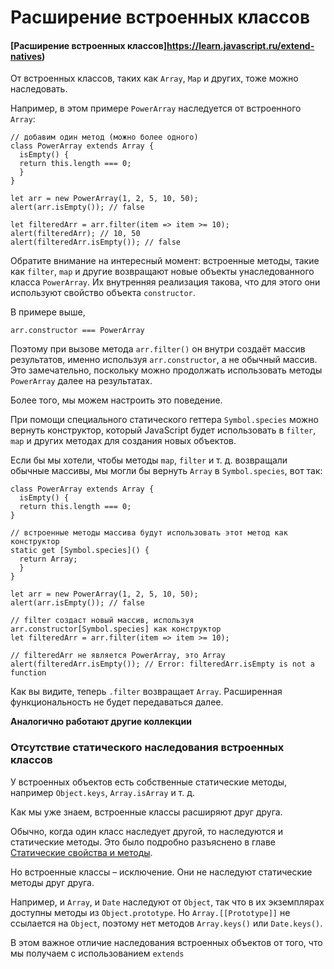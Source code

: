 # Расширение встроенных классов

#### [Расширение встроенных классов]https://learn.javascript.ru/extend-natives)

От встроенных классов, таких как `Array`, `Map` и других, тоже можно наследовать.

Например, в этом примере `PowerArray` наследуется от встроенного `Array`:

    // добавим один метод (можно более одного)
    class PowerArray extends Array {
      isEmpty() {
      return this.length === 0;
      }
    }
    
    let arr = new PowerArray(1, 2, 5, 10, 50);
    alert(arr.isEmpty()); // false
    
    let filteredArr = arr.filter(item => item >= 10);
    alert(filteredArr); // 10, 50
    alert(filteredArr.isEmpty()); // false

Обратите внимание на интересный момент: встроенные методы, такие как `filter`, `map` и другие возвращают новые объекты
унаследованного класса `PowerArray`. Их внутренняя реализация такова, что для этого они используют свойство
объекта `constructor`.

В примере выше,

    arr.constructor === PowerArray

Поэтому при вызове метода `arr.filter()` он внутри создаёт массив результатов, именно используя `arr.constructor`, а не
обычный массив. Это замечательно, поскольку можно продолжать использовать методы `PowerArray` далее на результатах.

Более того, мы можем настроить это поведение.

При помощи специального статического геттера `Symbol.species` можно вернуть конструктор, который JavaScript будет
использовать в `filter`, `map` и других методах для создания новых объектов.

Если бы мы хотели, чтобы методы `map`, `filter` и т. д. возвращали обычные массивы, мы могли бы вернуть `Array`
в `Symbol.species`, вот так:

    class PowerArray extends Array {
      isEmpty() {
      return this.length === 0;
    }
    
    // встроенные методы массива будут использовать этот метод как конструктор
    static get [Symbol.species]() {
      return Array;
      }
    }
    
    let arr = new PowerArray(1, 2, 5, 10, 50);
    alert(arr.isEmpty()); // false
    
    // filter создаст новый массив, используя arr.constructor[Symbol.species] как конструктор
    let filteredArr = arr.filter(item => item >= 10);
    
    // filteredArr не является PowerArray, это Array
    alert(filteredArr.isEmpty()); // Error: filteredArr.isEmpty is not a function

Как вы видите, теперь `.filter` возвращает `Array`. Расширенная функциональность не будет передаваться далее.

**Аналогично работают другие коллекции**

### Отсутствие статического наследования встроенных классов

У встроенных объектов есть собственные статические методы, например `Object.keys`, `Array.isArray` и т. д.

Как мы уже знаем, встроенные классы расширяют друг друга.

Обычно, когда один класс наследует другой, то наследуются и статические методы. Это было подробно разъяснено в
главе [Статические свойства и методы](https://learn.javascript.ru/static-properties-methods#statics-and-inheritance).

Но встроенные классы – исключение. Они не наследуют статические методы друг друга.

Например, и `Array`, и `Date` наследуют от `Object`, так что в их экземплярах доступны методы из `Object.prototype`.
Но `Array.[[Prototype]]` не ссылается на `Object`, поэтому нет методов `Array.keys()` или `Date.keys()`.

В этом важное отличие наследования встроенных объектов от того, что мы получаем с использованием `extends`